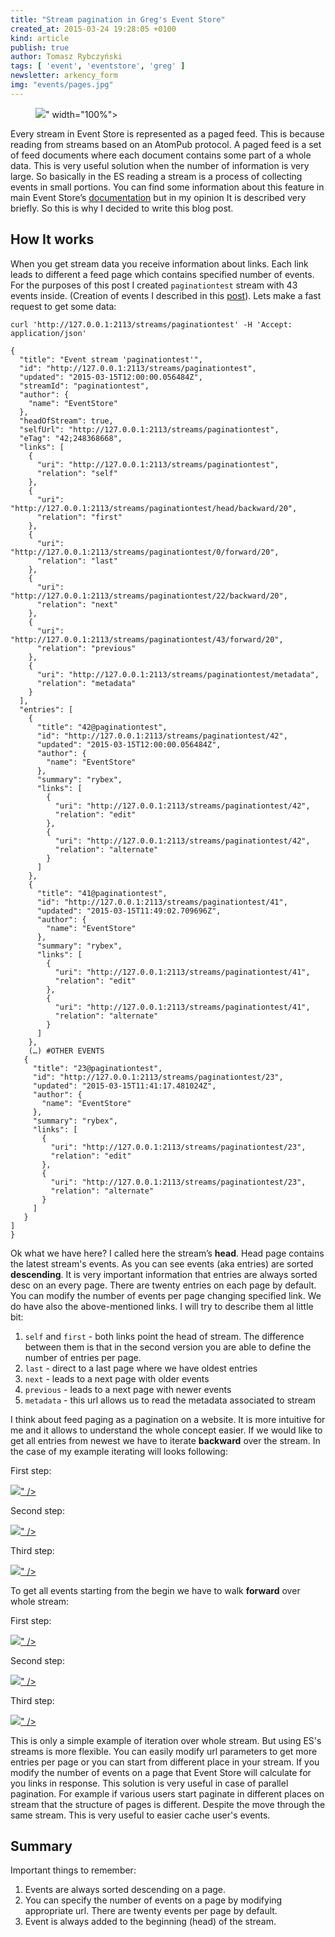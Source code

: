 ```yaml
---
title: "Stream pagination in Greg's Event Store"
created_at: 2015-03-24 19:28:05 +0100
kind: article
publish: true
author: Tomasz Rybczyński
tags: [ 'event', 'eventstore', 'greg' ]
newsletter: arkency_form
img: "events/pages.jpg"
---
```


<p>
  <figure>
    <img src="<%= src_fit("events/pages.jpg") %>" width="100%">
  </figure>
</p>

Every stream in Event Store is represented as a paged feed. This is because reading from streams based on an AtomPub protocol. A paged feed is a set of feed documents where each document contains some part of a whole data. This is very useful solution when the number of information is very large. So basically in the ES reading a stream is a process of collecting events in small portions.
You can find some information about this feature in main Event Store’s [documentation](http://docs.geteventstore.com/http-api/3.0.3/reading-streams/) but in my opinion It is described very briefly. So this is why I decided to write this blog post.

<!-- more -->

## How It works

When you get stream data you receive information about links. Each link leads to different a feed page which contains specified number of events. For the purposes of this post I created `paginationtest` stream with 43 events inside.
(Creation of events I described in this [post](/2015/03/your-solid-tool-for-event-sourcing-eventstore-examples/)). Lets make a fast request to get some data:

```
curl 'http://127.0.0.1:2113/streams/paginationtest' -H 'Accept: application/json'

{
  "title": "Event stream 'paginationtest'",
  "id": "http://127.0.0.1:2113/streams/paginationtest",
  "updated": "2015-03-15T12:00:00.056484Z",
  "streamId": "paginationtest",
  "author": {
    "name": "EventStore"
  },
  "headOfStream": true,
  "selfUrl": "http://127.0.0.1:2113/streams/paginationtest",
  "eTag": "42;248368668",
  "links": [
    {
      "uri": "http://127.0.0.1:2113/streams/paginationtest",
      "relation": "self"
    },
    {
      "uri": "http://127.0.0.1:2113/streams/paginationtest/head/backward/20",
      "relation": "first"
    },
    {
      "uri": "http://127.0.0.1:2113/streams/paginationtest/0/forward/20",
      "relation": "last"
    },
    {
      "uri": "http://127.0.0.1:2113/streams/paginationtest/22/backward/20",
      "relation": "next"
    },
    {
      "uri": "http://127.0.0.1:2113/streams/paginationtest/43/forward/20",
      "relation": "previous"
    },
    {
      "uri": "http://127.0.0.1:2113/streams/paginationtest/metadata",
      "relation": "metadata"
    }
  ],
  "entries": [
    {
      "title": "42@paginationtest",
      "id": "http://127.0.0.1:2113/streams/paginationtest/42",
      "updated": "2015-03-15T12:00:00.056484Z",
      "author": {
        "name": "EventStore"
      },
      "summary": "rybex",
      "links": [
        {
          "uri": "http://127.0.0.1:2113/streams/paginationtest/42",
          "relation": "edit"
        },
        {
          "uri": "http://127.0.0.1:2113/streams/paginationtest/42",
          "relation": "alternate"
        }
      ]
    },
    {
      "title": "41@paginationtest",
      "id": "http://127.0.0.1:2113/streams/paginationtest/41",
      "updated": "2015-03-15T11:49:02.709696Z",
      "author": {
        "name": "EventStore"
      },
      "summary": "rybex",
      "links": [
        {
          "uri": "http://127.0.0.1:2113/streams/paginationtest/41",
          "relation": "edit"
        },
        {
          "uri": "http://127.0.0.1:2113/streams/paginationtest/41",
          "relation": "alternate"
        }
      ]
    },
    (…) #OTHER EVENTS
   {
     "title": "23@paginationtest",
     "id": "http://127.0.0.1:2113/streams/paginationtest/23",
     "updated": "2015-03-15T11:41:17.481024Z",
     "author": {
       "name": "EventStore"
     },
     "summary": "rybex",
     "links": [
       {
         "uri": "http://127.0.0.1:2113/streams/paginationtest/23",
         "relation": "edit"
       },
       {
         "uri": "http://127.0.0.1:2113/streams/paginationtest/23",
         "relation": "alternate"
       }
     ]
   }
]
}
```

Ok what we have here? I called here the stream’s **head**. Head page contains the latest stream's events. As you can see events (aka entries) are sorted **descending**. It is very important information that entries are always sorted desc on an every page.
There are twenty entries on each page by default. You can modify the number of events per page changing specified link. We do have also the above-mentioned links. I will try to describe them al little bit:

1. `self` and `first` - both links point the head of stream. The difference between them is that in the second version you are able to define the number of entries per page.
2. `last` -  direct to a last page where we have oldest entries
3. `next` - leads to a next page with older events
4. `previous` - leads to a next page with newer events
5. `metadata` - this url allows us to read the metadata associated to stream

I think about feed paging as a pagination on a website. It is more intuitive for me and it allows to understand the whole concept easier.
If we would like to get all entries from newest we have to iterate **backward** over the stream. In the case of my example iterating will looks following:

First step:

<a href="/assets/images/events/backward_first.png" rel="lightbox[picker]">
  <img src="<%= src_fit("events/backward_first.png") %>" />
</a>

Second step:

<a href="/assets/images/events/backward_second.png" rel="lightbox[picker]">
  <img src="<%= src_fit("events/backward_second.png") %>" />
</a>

Third step:

<a href="/assets/images/events/backward_third.png" rel="lightbox[picker]">
  <img src="<%= src_fit("events/backward_third.png") %>" />
</a>

To get all events starting from the begin we have to walk **forward** over whole stream:

First step:

<a href="/assets/images/events/forward_first.png" rel="lightbox[picker]">
  <img src="<%= src_fit("events/forward_first.png") %>" />
</a>

Second step:

<a href="/assets/images/events/forward_second.png" rel="lightbox[picker]">
  <img src="<%= src_fit("events/forward_second.png") %>" />
</a>

Third step:

<a href="/assets/images/events/forward_third.png" rel="lightbox[picker]">
  <img src="<%= src_fit("events/forward_third.png") %>" />
</a>

This is only a simple example of iteration over whole stream. But using ES's streams is more flexible. You can easily modify url parameters to get more entries per page or you can start from different place in your stream.
If you modify the number of events on a page that Event Store will calculate for you links in response. This solution is very useful in case of parallel pagination. For example
if various users start paginate in different places on stream that the structure of pages is different. Despite the move through the same stream. This is very useful to easier cache user's events.

## Summary

Important things to remember:

1. Events are always sorted descending on a page.
2. You can specify the number of events on a page by modifying appropriate url. There are twenty events per page by default.
3. Event is always added to the beginning (head) of the stream.


